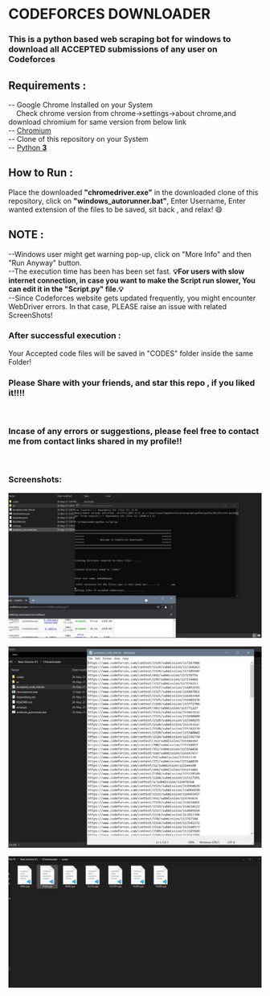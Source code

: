 # **CODEFORCES DOWNLOADER**

### This is a python based web scraping bot for windows to download all ACCEPTED submissions of any user on Codeforces

## **Requirements :**
-- Google Chrome Installed on your System<br/>
&nbsp; &nbsp; Check chrome version from chrome->settings->about chrome,and download chromium for same version from below link<br/>
-- <a href = "https://chromedriver.chromium.org/downloads">Chromium</a><br/>
-- Clone of this repository on your System<br/>
-- <a href = "https://phoenixnap.com/kb/how-to-install-python-3-windows">Python **3**</a><br/>

## **How to Run :**

Place the downloaded **"chromedriver.exe"** in the downloaded clone of this repository, click on **"windows_autorunner.bat"**, Enter Username, Enter wanted extension of the files to be saved, sit back , and relax! 😄<br/>

## **NOTE :**
--Windows user might get warning pop-up, click on "More Info" and then "Run Anyway" button. <br/>
--The execution time has been has been set fast. **💡For users with slow internet connection, in case you want to make the Script run slower, You can edit it in the "Script.py" file.💡**<br/>
--Since Codeforces website gets updated frequently, you might encounter WebDriver errors. In that case, PLEASE raise an issue with related ScreenShots!

### **After successful execution :**
Your Accepted code files will be saved in "CODES" folder inside the same Folder!
<br/>

### **Please Share with your friends, and star this repo , if you liked it!!!!**
<br/>

### **Incase of any errors or suggestions, please feel free to contact me from contact links shared in my profile!!**
<br/>

### **Screenshots:**
![](ss/1.jpg)

![](ss/2.jpg)

![](ss/3.jpg) 





